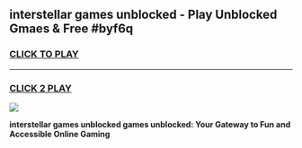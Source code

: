 
## interstellar games unblocked - Play Unblocked Gmaes & Free #byf6q
<h3>
<a href="https://premium.freeplayer.one?title=interstellar_games_unblocked&ref=03M">CLICK TO PLAY</a></h3>
<hr>

<h3>
<a href="https://premium.freeplayer.one?title=interstellar_games_unblocked&ref=03M">CLICK 2 PLAY</a>
  
</h3>

<a href="https://premium.freeplayer.one?title=interstellar_games_unblocked&ref=03M"><img src="https://clearcache.store/games.png"></a>


**interstellar games unblocked games unblocked: Your Gateway to Fun and Accessible Online Gaming**
